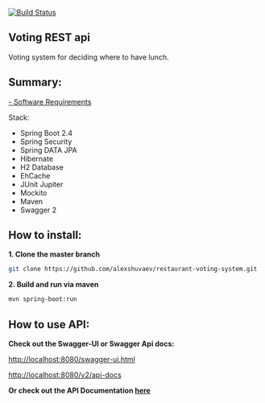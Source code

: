 [![Build Status](https://travis-ci.com/Klepus/voting-api.svg?branch=master)](https://travis-ci.com/Klepus/voting-api)


## Voting REST api
Voting system for deciding where to have lunch.

## Summary:
[- Software Requirements][task]

Stack:
* Spring Boot 2.4
* Spring Security
* Spring DATA JPA
* Hibernate
* H2 Database
* EhCache
* JUnit Jupiter
* Mockito
* Maven
* Swagger 2

## How to install:

**1. Clone the master branch**

```bash
git clone https://github.com/alexshuvaev/restaurant-voting-system.git
```

**2. Build and run via maven**

```bash
mvn spring-boot:run
```

## How to use API:

**Check out the Swagger-UI or Swagger Api docs:**

<http://localhost:8080/swagger-ui.html>

<http://localhost:8080/v2/api-docs>

**Or check out the API Documentation [here]**

[task]: https://github.com/Klepus/voting-api/blob/master/TASK.md
[here]: https://github.com/Klepus/voting-api/blob/master/API.md